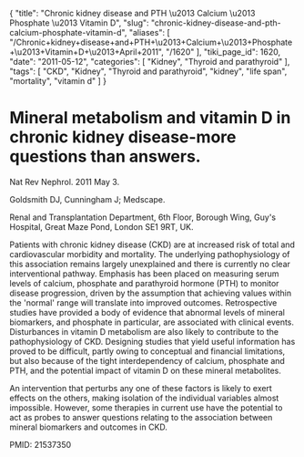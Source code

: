 {
    "title": "Chronic kidney disease and PTH \u2013 Calcium \u2013 Phosphate \u2013 Vitamin D",
    "slug": "chronic-kidney-disease-and-pth-calcium-phosphate-vitamin-d",
    "aliases": [
        "/Chronic+kidney+disease+and+PTH+\u2013+Calcium+\u2013+Phosphate+\u2013+Vitamin+D+\u2013+April+2011",
        "/1620"
    ],
    "tiki_page_id": 1620,
    "date": "2011-05-12",
    "categories": [
        "Kidney",
        "Thyroid and parathyroid"
    ],
    "tags": [
        "CKD",
        "Kidney",
        "Thyroid and parathyroid",
        "kidney",
        "life span",
        "mortality",
        "vitamin d"
    ]
}


# Mineral metabolism and vitamin D in chronic kidney disease-more questions than answers.

Nat Rev Nephrol. 2011 May 3. 

Goldsmith DJ, Cunningham J; Medscape.

Renal and Transplantation Department, 6th Floor, Borough Wing, Guy's Hospital, Great Maze Pond, London SE1 9RT, UK.

Patients with chronic kidney disease (CKD) are at increased risk of total and cardiovascular morbidity and mortality. The underlying pathophysiology of this association remains largely unexplained and there is currently no clear interventional pathway. Emphasis has been placed on measuring serum levels of calcium, phosphate and parathyroid hormone (PTH) to monitor disease progression, driven by the assumption that achieving values within the 'normal' range will translate into improved outcomes. Retrospective studies have provided a body of evidence that abnormal levels of mineral biomarkers, and phosphate in particular, are associated with clinical events. Disturbances in vitamin D metabolism are also likely to contribute to the pathophysiology of CKD. Designing studies that yield useful information has proved to be difficult, partly owing to conceptual and financial limitations, but also because of the tight interdependency of calcium, phosphate and PTH, and the potential impact of vitamin D on these mineral metabolites. 

An intervention that perturbs any one of these factors is likely to exert effects on the others, making isolation of the individual variables almost impossible. However, some therapies in current use have the potential to act as probes to answer questions relating to the association between mineral biomarkers and outcomes in CKD.

PMID:     21537350